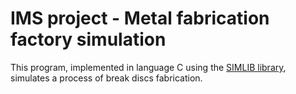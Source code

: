 # IMS project - Metal fabrication factory simulation
This program, implemented in language C using the [SIMLIB library](https://www.fit.vutbr.cz/~peringer/SIMLIB/doc/html/), simulates a process of break discs fabrication.
